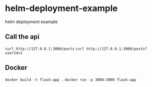 # helm-deployment-example
helm deployment example

## Call the api
`curl http://127.0.0.1:3000/posts`
`curl http://127.0.0.1:3000/posts?userId=1`
## Docker
`docker build -t flask-app .`
`docker run -p 3000:3000 flask-app`
